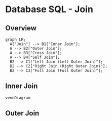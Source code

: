 # Database SQL - Join

## Overview
```mermaid
graph LR;
  A["Join"] --> B1["Inner Join"];
  A --> B2["Outer Join"];
  A --> B3["Cross Join"];
  A --> B4["Self Join"];
  B2 --> C1["Left Join (Left Outer Join)"];
  B2 --> C2["Right Join (Right Outer Join)"];
  B2 --> C3["Full Join (Full Outer Join)"];
```

## Inner Join
```mermaid
vennDiagram
```

## Outer Join
